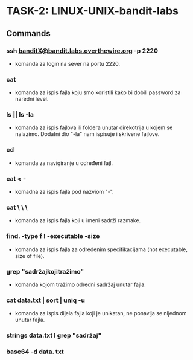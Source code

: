 # TASK-2: LINUX-UNIX-bandit-labs

## Commands

### ssh banditX@bandit.labs.overthewire.org -p 2220

- komanda za login na sever na portu 2220.

### cat <filename>

- komanda za ispis fajla koju smo koristili kako bi dobili password za naredni level.

### ls || ls -la

- komanda za ispis fajlova ili foldera unutar direkotrija u kojem se nalazimo. Dodatni dio "-la" nam ispisuje i skrivene fajlove.

### cd <filename>

- komanda za navigiranje u određeni fajl.

### cat < -

- komadna za ispis fajla pod nazviom "-".

### cat <dionaziva>\ <dionaziva>\ <dionaziva>\ <dionaziva>

- komanda za ispis fajla koji u imeni sadrži razmake.

### find. -type f ! -executable -size <bytesize>

- komanda za ispis fajla za određenim specifikacijama (not executable, size of file).

### grep "sadržajkojitražimo" <filename>

- komanda kojom tražimo određni sadržaj unutar fajla.

### cat data.txt | sort | uniq -u

- komanda za ispis dijela fajla koji je unikatan, ne ponavlja se nijednom unutar fajla.

### strings data.txt I grep "sadržaj"

### base64 -d data. txt